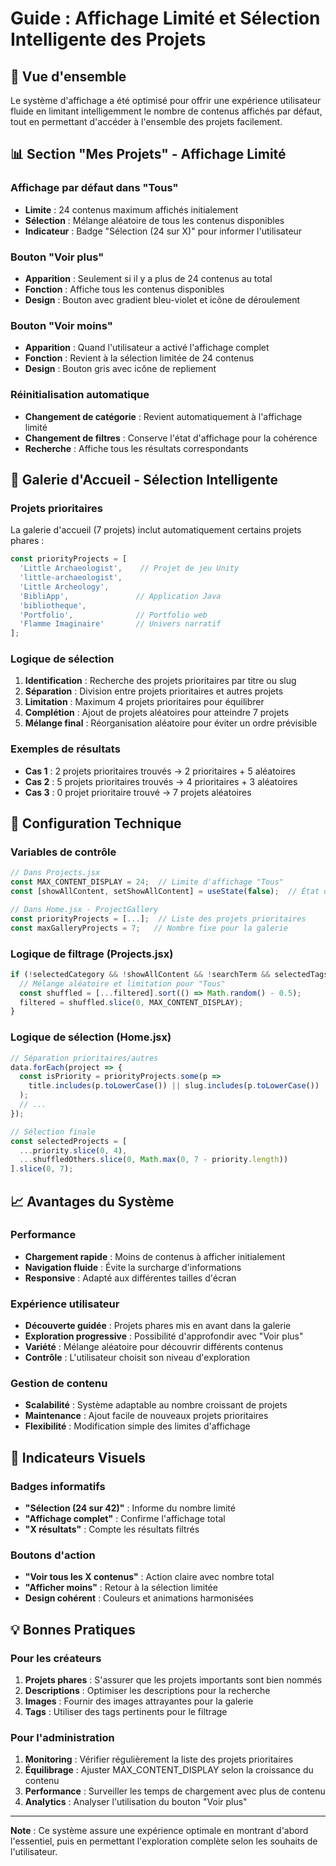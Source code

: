 # Guide : Affichage Limité et Sélection Intelligente des Projets

## 🎯 Vue d'ensemble

Le système d'affichage a été optimisé pour offrir une expérience utilisateur fluide en limitant intelligemment le nombre de contenus affichés par défaut, tout en permettant d'accéder à l'ensemble des projets facilement.

## 📊 Section "Mes Projets" - Affichage Limité

### Affichage par défaut dans "Tous"
- **Limite** : 24 contenus maximum affichés initialement
- **Sélection** : Mélange aléatoire de tous les contenus disponibles
- **Indicateur** : Badge "Sélection (24 sur X)" pour informer l'utilisateur

### Bouton "Voir plus"
- **Apparition** : Seulement si il y a plus de 24 contenus au total
- **Fonction** : Affiche tous les contenus disponibles
- **Design** : Bouton avec gradient bleu-violet et icône de déroulement

### Bouton "Voir moins"
- **Apparition** : Quand l'utilisateur a activé l'affichage complet
- **Fonction** : Revient à la sélection limitée de 24 contenus
- **Design** : Bouton gris avec icône de repliement

### Réinitialisation automatique
- **Changement de catégorie** : Revient automatiquement à l'affichage limité
- **Changement de filtres** : Conserve l'état d'affichage pour la cohérence
- **Recherche** : Affiche tous les résultats correspondants

## 🎨 Galerie d'Accueil - Sélection Intelligente

### Projets prioritaires
La galerie d'accueil (7 projets) inclut automatiquement certains projets phares :

```javascript
const priorityProjects = [
  'Little Archaeologist',    // Projet de jeu Unity
  'little-archaeologist', 
  'Little Archeology',
  'BibliApp',               // Application Java
  'bibliotheque',
  'Portfolio',              // Portfolio web
  'Flamme Imaginaire'       // Univers narratif
];
```

### Logique de sélection
1. **Identification** : Recherche des projets prioritaires par titre ou slug
2. **Séparation** : Division entre projets prioritaires et autres projets
3. **Limitation** : Maximum 4 projets prioritaires pour équilibrer
4. **Complétion** : Ajout de projets aléatoires pour atteindre 7 projets
5. **Mélange final** : Réorganisation aléatoire pour éviter un ordre prévisible

### Exemples de résultats
- **Cas 1** : 2 projets prioritaires trouvés → 2 prioritaires + 5 aléatoires
- **Cas 2** : 5 projets prioritaires trouvés → 4 prioritaires + 3 aléatoires
- **Cas 3** : 0 projet prioritaire trouvé → 7 projets aléatoires

## 🔧 Configuration Technique

### Variables de contrôle
```javascript
// Dans Projects.jsx
const MAX_CONTENT_DISPLAY = 24;  // Limite d'affichage "Tous"
const [showAllContent, setShowAllContent] = useState(false);  // État d'affichage complet

// Dans Home.jsx - ProjectGallery
const priorityProjects = [...];  // Liste des projets prioritaires
const maxGalleryProjects = 7;   // Nombre fixe pour la galerie
```

### Logique de filtrage (Projects.jsx)
```javascript
if (!selectedCategory && !showAllContent && !searchTerm && selectedTags.length === 0) {
  // Mélange aléatoire et limitation pour "Tous"
  const shuffled = [...filtered].sort(() => Math.random() - 0.5);
  filtered = shuffled.slice(0, MAX_CONTENT_DISPLAY);
}
```

### Logique de sélection (Home.jsx)
```javascript
// Séparation prioritaires/autres
data.forEach(project => {
  const isPriority = priorityProjects.some(p => 
    title.includes(p.toLowerCase()) || slug.includes(p.toLowerCase())
  );
  // ...
});

// Sélection finale
const selectedProjects = [
  ...priority.slice(0, 4),
  ...shuffledOthers.slice(0, Math.max(0, 7 - priority.length))
].slice(0, 7);
```

## 📈 Avantages du Système

### Performance
- **Chargement rapide** : Moins de contenus à afficher initialement
- **Navigation fluide** : Évite la surcharge d'informations
- **Responsive** : Adapté aux différentes tailles d'écran

### Expérience utilisateur
- **Découverte guidée** : Projets phares mis en avant dans la galerie
- **Exploration progressive** : Possibilité d'approfondir avec "Voir plus"
- **Variété** : Mélange aléatoire pour découvrir différents contenus
- **Contrôle** : L'utilisateur choisit son niveau d'exploration

### Gestion de contenu
- **Scalabilité** : Système adaptable au nombre croissant de projets
- **Maintenance** : Ajout facile de nouveaux projets prioritaires
- **Flexibilité** : Modification simple des limites d'affichage

## 🎯 Indicateurs Visuels

### Badges informatifs
- **"Sélection (24 sur 42)"** : Informe du nombre limité
- **"Affichage complet"** : Confirme l'affichage total
- **"X résultats"** : Compte les résultats filtrés

### Boutons d'action
- **"Voir tous les X contenus"** : Action claire avec nombre total
- **"Afficher moins"** : Retour à la sélection limitée
- **Design cohérent** : Couleurs et animations harmonisées

## 💡 Bonnes Pratiques

### Pour les créateurs
1. **Projets phares** : S'assurer que les projets importants sont bien nommés
2. **Descriptions** : Optimiser les descriptions pour la recherche
3. **Images** : Fournir des images attrayantes pour la galerie
4. **Tags** : Utiliser des tags pertinents pour le filtrage

### Pour l'administration
1. **Monitoring** : Vérifier régulièrement la liste des projets prioritaires
2. **Équilibrage** : Ajuster MAX_CONTENT_DISPLAY selon la croissance du contenu
3. **Performance** : Surveiller les temps de chargement avec plus de contenu
4. **Analytics** : Analyser l'utilisation du bouton "Voir plus"

---

**Note** : Ce système assure une expérience optimale en montrant d'abord l'essentiel, puis en permettant l'exploration complète selon les souhaits de l'utilisateur.
